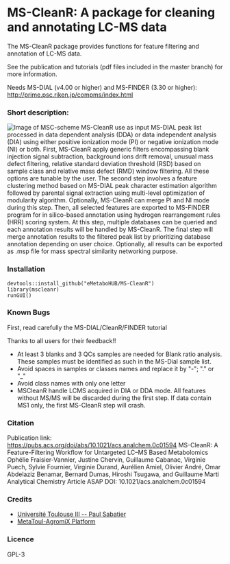 # MS-CleanR: A package for cleaning and annotating LC-MS data

The MS-CleanR package provides functions for feature filtering and annotation of LC-MS data.

See the publication and tutorials (pdf files included in the master branch) for more information.

Needs MS-DIAL (v4.00 or higher) and MS-FINDER (3.30 or higher): http://prime.psc.riken.jp/compms/index.html

### Short description:
![Image of MSC-scheme](https://github.com/eMetaboHUB/MS-CleanR/blob/master/MSC-scheme.png)
MS-CleanR use as input MS-DIAL peak list processed in data dependent analysis (DDA) or data independent analysis (DIA) using either positive ionization mode (PI) or negative ionization mode (NI) or both. First, MS-CleanR apply generic filters encompassing blank injection signal subtraction, background ions drift removal, unusual mass defect filtering, relative standard deviation threshold (RSD) based on sample class and relative mass defect (RMD) window filtering. All these options are tunable by the user. The second step involves a feature clustering method based on MS-DIAL peak character estimation algorithm followed by parental signal extraction using multi-level optimization of modularity algorithm. Optionally, MS-CleanR can merge PI and NI mode during this step. Then, all selected features are exported to MS-FINDER program for in silico-based annotation using hydrogen rearrangement rules (HRR) scoring system. At this step, multiple databases can be queried and each annotation results will be handled by MS-CleanR. The final step will merge annotation results to the filtered peak list by prioritizing database annotation depending on user choice. Optionally, all results can be exported as .msp file for mass spectral similarity networking purpose.   

### Installation
```
devtools::install_github("eMetaboHUB/MS-CleanR")
library(mscleanr)
runGUI() 
```
### Known Bugs
First, read carefully the MS-DIAL/CleanR/FINDER tutorial

Thanks to all users for their feedback!!
- At least 3 blanks and 3 QCs samples are needed for Blank ratio analysis. These samples must be identified as such in the MS-Dial sample list.
- Avoid spaces in samples or classes names and replace it by "-"; "." or "_"
- Avoid class names with only one letter
- MSCleanR handle LCMS acquired in DIA or DDA mode. All features without MS/MS will be discarded during the first step. If data contain MS1 only, the first MS-CleanR step will crash.

### Citation
Publication link: https://pubs.acs.org/doi/abs/10.1021/acs.analchem.0c01594
MS-CleanR: A Feature-Filtering Workflow for Untargeted LC–MS Based Metabolomics
Ophélie Fraisier-Vannier, Justine Chervin, Guillaume Cabanac, Virginie Puech, Sylvie Fournier, Virginie Durand, Aurélien Amiel, Olivier André, Omar Abdelaziz Benamar, Bernard Dumas, Hiroshi Tsugawa, and Guillaume Marti
Analytical Chemistry Article ASAP
DOI: 10.1021/acs.analchem.0c01594


### Credits
- [Université Toulouse III -- Paul Sabatier](https://www.univ-tlse3.fr)
- [MetaToul-AgromiX Platform](https://www.lrsv.ups-tlse.fr/metatoul-en/)

### Licence
GPL-3
